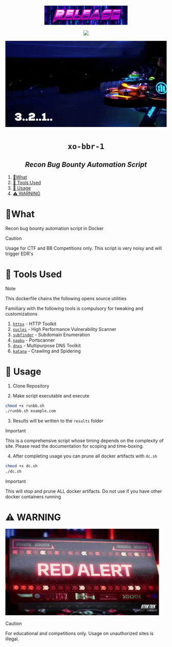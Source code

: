 <p align="center"><a href="https://x.com/xyizko" target="_blank" rel="noopener noreferrer"><img src="https://raw.githubusercontent.com/xyizko/xo-tagz/refs/heads/main/gfx/a.png"></a></p>

<p align="center">
<a href="https://twitter.com/xyizko" target="_blank">
<img src="https://hits.seeyoufarm.com/api/count/incr/badge.svg?url=https%3A%2F%2Fgithub.com%2Fxyizko%2Fxo-bbr-1&count_bg=%23313B2A&title_bg=%233B0404&icon=&icon_color=%23E7E7E7&title=%F0%9F%91%81%EF%B8%8F&edge_flat=false"/>
</a>

<p align="center"><a href="https://x.com/xyizko" target="_blank" rel="noopener noreferrer"><img src="./gfx/1.webp" width="1200">
</a></p>

<h1 align="center"><code>xo-bbr-1</code></h1>
<h2 align="center"><i>Recon Bug Bounty Automation Script</i></h2>

1. [🤔What](#what)
2. [🍬 Tools Used](#-tools-used)
3. [🦧 Usage](#-usage)
4. [⚠️ WARNING](#️-warning)

# 🤔What

Recon bug bounty automation script in Docker

> [!CAUTION]
> Usage for CTF and BB Competitions only. This script is very noisy and will trigger EDR's 

# 🍬 Tools Used 

> [!NOTE]
> This dockerfile chains the following opens source utilities

Famiiliary with the following tools is compulsory for tweaking and customizations

1. [`httpx`](https://github.com/projectdiscovery/httpx) - HTTP Toolkit
2. [`nuclei`](https://github.com/projectdiscovery/nuclei) - High Performance Vulnerability Scanner
3. [`subfinder`](https://github.com/projectdiscovery/subfinder) - Subdomain Enumeration
4. [`naabu`](https://github.com/projectdiscovery/naabu) - Portscanner
5. [`dnxs`](https://github.com/projectdiscovery/dnsx) - Multipurpose DNS Toolkit
6. [`katana`](https://github.com/projectdiscovery/katana) - Crawling and Spidering

# 🦧 Usage

1. Clone Repository 

2. Make script executable and execute

```sh 
chmod +x runbb.sh 
./runbb.sh example.com
```

3. Results will be written to the `results` folder

> [!IMPORTANT]
> This is a comprehensive script whose timing depends on the complexity of site. Please read the documentation for scoping and time-boxing.

4. After completing usage you can prune all docker artifacts with `dc.sh`

```sh 
chmod +x dc.sh
./dc.sh
```
> [!IMPORTANT]
> This will stop and prune ALL docker artifacts. Do not use if you have other docker containers running


# ⚠️ WARNING 

[![](./gfx/w.webp)](https://x.com/xyizko)

> [!CAUTION]
> For educational and competitions only. Usage on unauthorized sites is illegal. 